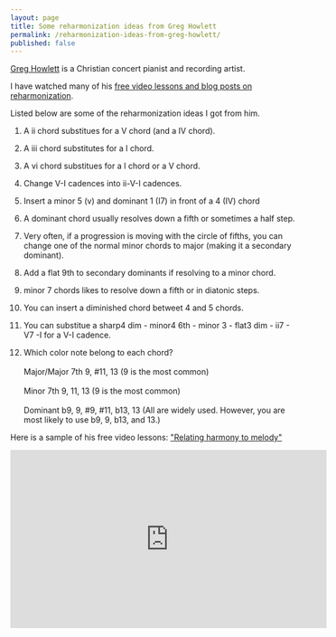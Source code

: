 ```yaml
---
layout: page
title: Some reharmonization ideas from Greg Howlett
permalink: /reharmonization-ideas-from-greg-howlett/
published: false
---
```


[Greg Howlett](http://www.greghowlett.com/default.aspx?affid=5114) is a Christian concert pianist and recording artist.

I have watched many of his [free video lessons and blog posts on reharmonization](http://greghowlett.com/free-piano-lessons-and-arrangements-for-pianists?affid=5114).

Listed below are some of the reharmonization ideas I got from him.

1. A ii chord substitues for a V chord (and a IV chord).

2. A iii chord substitutes for a I chord.

3. A vi chord substitues for a I chord or a V chord.

4. Change V-I cadences into ii-V-I cadences.

5. Insert a minor 5 (v) and dominant 1 (I7) in front of a 4 (IV) chord

6. A dominant chord usually resolves down a fifth or sometimes a half step.

7. Very often, if a progression is moving with the circle of fifths, you can change one of the normal minor chords to major (making it a secondary dominant).

8. Add a flat 9th to secondary dominants if resolving to a minor chord.

9. minor 7 chords likes to resolve down a fifth or in diatonic steps.

10. You can insert a diminished chord betweet 4 and 5 chords.

11. You can substitue a sharp4 dim - minor4 6th - minor 3 - flat3 dim - ii7 - V7 -I for a V-I cadence.

12. Which color note belong to each chord?
<br /><br />
Major/Major 7th
9, #11, 13 (9 is the most common)
<br /><br />
Minor 7th
9, 11, 13 (9 is the most common)
<br /><br />
Dominant
b9, 9, #9, #11, b13, 13 (All are widely used. However, you are most likely to use b9, 9, b13, and 13.)



Here is a sample of his free video lessons: ["Relating harmony to melody"](https://www.youtube.com/watch?v=s4Pe84XfaNQ)

<iframe width="560" height="315" src="https://www.youtube.com/embed/s4Pe84XfaNQ" frameborder="0" gesture="media" allow="encrypted-media" allowfullscreen></iframe>
